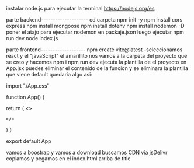 instalar node.js para ejecutar la terminal https://nodejs.org/es

parte backend--------------------
cd carpeta
npm init -y
npm install cors express
npm install mongoose
npm install dotenv
npm install nodemon -D    poner el atajo para ejecutar nodemon en packaje.json luego ejecutar npm run dev
node index.js

parte frontend-------------------
npm create vite@latest
-seleccionamos react y el "javaScript"  el amarillito
nos vamos a la carpeta del proyecto que se creo y hacemos
npm i 
npm run dev    ejecuta la plantilla de el proyecto
en App.jsx puedes eliminar el contenido de la funcion y se eliminara la plantilla que viene default
quedaria algo asi:

import './App.css'

function App() {

  return (
    <>
      
    </>
  )
}

export default App

vamos a boostrap y vamos a download buscamos CDN via jsDelivr 
copiamos y pegamos en el index.html arriba de title
